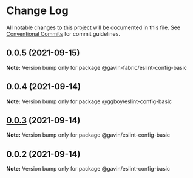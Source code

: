 # Change Log

All notable changes to this project will be documented in this file.
See [Conventional Commits](https://conventionalcommits.org) for commit guidelines.

## 0.0.5 (2021-09-15)

**Note:** Version bump only for package @gavin-fabric/eslint-config-basic





## 0.0.4 (2021-09-14)

**Note:** Version bump only for package @ggboy/eslint-config-basic





## [0.0.3](https://github.com/G-G-boy/fabric/compare/@gavin/eslint-config-basic@0.0.2...@gavin/eslint-config-basic@0.0.3) (2021-09-14)

**Note:** Version bump only for package @gavin/eslint-config-basic





## 0.0.2 (2021-09-14)

**Note:** Version bump only for package @gavin/eslint-config-basic

